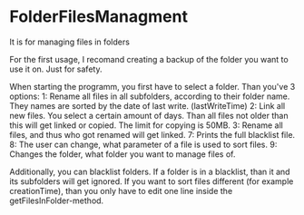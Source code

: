 # FolderFilesManagment
It is for managing files in folders

For the first usage, I recomand creating a backup of the folder you want to use it on. Just for safety.

When starting the programm, you first have to select a folder.
Than you've 3 options:
1: Rename all files in all subfolders, according to their folder name. They names are sorted by the date of last write. (lastWriteTime)
2: Link all new files. You select a certain amount of days. Than all files not older than this will get linked or copied. The limit for copying is 50MB.
3: Rename all files, and thus who got renamed will get linked.
7: Prints the full blacklist file.
8: The user can change, what parameter of a file is used to sort files.
9: Changes the folder, what folder you want to manage files of.

Additionally, you can blacklist folders. If a folder is in a blacklist, than it and its subfolders will get ignored.
If you want to sort files different (for example creationTime), than you only have to edit one line inside the getFilesInFolder-method.
